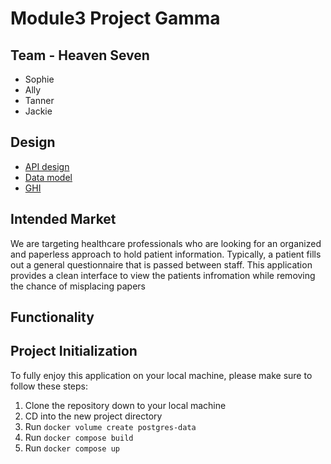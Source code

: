 # Module3 Project Gamma

## Team - Heaven Seven

* Sophie
* Ally
* Tanner
* Jackie

## Design

- [API design](docs/apis.md)
- [Data model](docs/data-model.md)
- [GHI](docs/ghi.md)

## Intended Market
We are targeting healthcare professionals who are looking for an organized and paperless approach to hold patient information.
Typically, a patient fills out a general questionnaire that is passed between staff. This application provides a clean interface to view the patients infromation while removing the chance of misplacing papers

## Functionality

## Project Initialization

To fully enjoy this application on your local machine, please make sure to follow these steps:

1. Clone the repository down to your local machine
2. CD into the new project directory
3. Run `docker volume create postgres-data`
4. Run `docker compose build`
5. Run `docker compose up`
